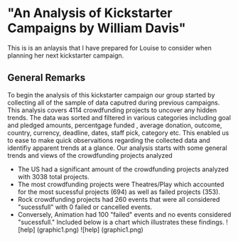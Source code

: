 # "An Analysis of Kickstarter Campaigns by William Davis"
This is is an anlaysis that I have prepared for Louise to consider when planning her next kickstarter campaign.   
## General Remarks 
To begin the analysis of this kickstarter campaign our group started by collecting all of the sample of data caputred during previous campaigns. This analysis covers 4114 crowdfunding projects to uncover any hidden trends. The data was sorted and filtered in various categories including  goal and pledged amounts, percentgage funded , average donation, outcome, country, currency, deadline, dates, staff pick, category etc. This enabled us to ease to make quick observaitions regarding the collected data and identifiy apparent trends at a glance. Our analysis starts with some general trends and views of the crowdfunding projects analyzed
- The US had a significant amount of the crowdfunding projects analyzed with 3038 total projects. 
- The most crowdfunding projects were Theatres/Play which accounted for the most sucessful projects (694) as well as failed projects (353).
- Rock crowdfunding projects had 260 events that were all considered "sucessfull" with 0 failed or cancelled events.
- Conversely, Animation had 100 "failed" events and no events considered "sucessfull."
Included below is a chart which illustrates these findings.
![help] (graphic1.png)
![help] (graphic1.png)
